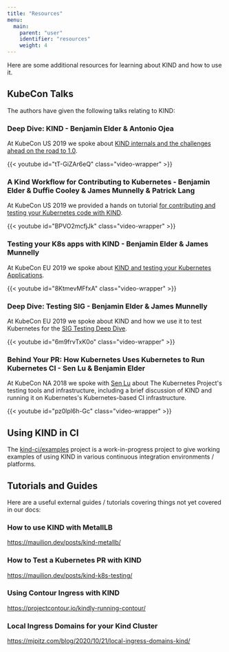 ```yaml
---
title: "Resources"
menu:
  main:
    parent: "user"
    identifier: "resources"
    weight: 4
---
```


Here are some additional resources for learning about KIND and how to use it.

## KubeCon Talks

The authors have given the following talks relating to KIND:

### Deep Dive: KIND - Benjamin Elder & Antonio Ojea

At KubeCon US 2019 we spoke about [KIND internals and the challenges ahead on the road to 1.0][kind-deep-dive].

{{< youtube id="tT-GiZAr6eQ" class="video-wrapper" >}}

### A Kind Workflow for Contributing to Kubernetes - Benjamin Elder & Duffie Cooley & James Munnelly & Patrick Lang

At KubeCon US 2019 we provided a hands on tutorial [for contributing and testing your Kubernetes code with KIND][kind-workflow-for-contributing-to-kubernetes].

{{< youtube id="BPVO2mcfjJk" class="video-wrapper" >}}

### Testing your K8s apps with KIND - Benjamin Elder & James Munnelly

At KubeCon EU 2019 we spoke about [KIND and testing your Kubernetes Applications][testing-k8s-apps-with-kind].

{{< youtube id="8KtmevMFfxA" class="video-wrapper" >}}

### Deep Dive: Testing SIG - Benjamin Elder & James Munnelly

At KubeCon EU 2019 we spoke about KIND and how we use it to test Kubernetes for the [SIG Testing Deep Dive][sig-testing-deep-dive-kind].

{{< youtube id="6m9frvTxK0o" class="video-wrapper" >}}

### Behind Your PR: How Kubernetes Uses Kubernetes to Run Kubernetes CI - Sen Lu & Benjamin Elder

At KubeCon NA 2018 we spoke with [Sen Lu][@krzyzacy] about The Kubernetes Project's
testing tools and infrastructure, including a brief discussion of KIND and running
it on Kubernetes's Kubernetes-based CI infrastructure.

{{< youtube id="pz0lpl6h-Gc" class="video-wrapper" >}}

## Using KIND in CI

The [kind-ci/examples] project is a work-in-progress project to give working
examples of using KIND in various continuous integration environments / platforms.

## Tutorials and Guides

Here are a useful external guides / tutorials covering things not yet covered in our docs:

<!--please do not insert every single guide on the internet here-->
<!--ideally many of these guides will eventually have upstream equivalents on this site-->
<!--in the meantime, content that is not covered upstream in particular can be very helpful here-->

### How to use KIND with MetallLB

https://mauilion.dev/posts/kind-metallb/

### How to Test a Kubernetes PR with KIND

https://mauilion.dev/posts/kind-k8s-testing/

### Using Contour Ingress with KIND

https://projectcontour.io/kindly-running-contour/

### Local Ingress Domains for your Kind Cluster

https://mjpitz.com/blog/2020/10/21/local-ingress-domains-kind/

[@krzyzacy]: https://github.com/krzyzacy
[kind-ci/examples]: https://github.com/kind-ci/examples
[testing-k8s-apps-with-kind]: https://kccnceu19.sched.com/event/MPYy/testing-your-k8s-apps-with-kind-benjamin-elder-google-james-munnelly-jetstackio
[sig-testing-deep-dive-kind]: https://kccnceu19.sched.com/event/MPkC/deep-dive-testing-sig-benjamin-elder-google-james-munnelly-jetstack
[kind-deep-dive]: https://kccncna19.sched.com/event/Uah7/deep-dive-kind-benjamin-elder-google-antonio-ojea-garcia-suse
[kind-workflow-for-contributing-to-kubernetes]: https://kccncna19.sched.com/event/Uaek/tutorial-a-kind-workflow-for-contributing-to-kubernetes-benjamin-elder-google-duffie-cooley-vmware-james-munnelly-jetstack-patrick-lang-microsoft-limited-available-seating-first-come-first-served-basis
